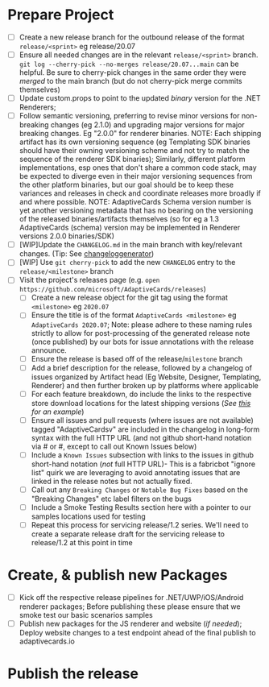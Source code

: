 # Prepare Project

  - [ ] Create a new release branch for the outbound release of the format `release/<sprint>` eg release/20.07
  - [ ] Ensure all needed changes are in the relevant `release/<sprint>` branch. `git log --cherry-pick --no-merges release/20.07...main` can be helpful. Be sure to cherry-pick changes in the same order they were _merged_ to the main branch (but do not cherry-pick merge commits themselves)
  - [ ] Update custom.props to point to the updated *binary* version for the .NET Renderers; 
  - [ ] Follow semantic versioning, preferring to revise minor versions for non-breaking changes (eg 2.1.0) and upgrading major versions for major breaking changes. Eg "2.0.0" for renderer binaries. NOTE: Each shipping artifact has its own versioning sequence (eg Templating SDK binaries should have their owning versioning scheme and not try to match the sequence of the renderer SDK binaries); Similarly, different platform implementations, esp ones that don't share a common code stack, may be expected to diverge even in their major versioning sequences from the other platform binaries, but our goal should be to keep these variances and releases in check and coordinate releases more broadly if and where possible. NOTE: AdaptiveCards Schema version number is yet another versioning metadata that has no bearing on the versioning of the released binaries/artifacts themselves (so for eg a 1.3 AdaptiveCards (schema) version may be implemented in Renderer versions 2.0.0 binaries/SDK)
  - [ ] [WIP]Update the `CHANGELOG.md` in the main branch with key/relevant changes. (Tip: See [changeloggenerator](https://github.com/github-changelog-generator/github-changelog-generator))
  - [ ] [WIP] Use `git cherry-pick` to add the new `CHANGELOG` entry to the `release/<milestone>` branch
  - [ ] Visit the project's releases page (e.g. `open https://github.com/microsoft/AdaptiveCards/releases`)
    - [ ] Create a new release object for the git tag using the format `<milestone>` eg `2020.07`
    - [ ] Ensure the title is of the format `AdaptiveCards <milestone>` eg `AdaptiveCards 2020.07`; Note: please adhere to these naming rules strictly to allow for post-processing of the generated release note (once published) by our bots for issue annotations with the release announce.
    - [ ] Ensure the release is based off of the release/`milestone` branch 
    - [ ] Add a brief description for the release, followed by a changelog of issues organized by Artifact head (Eg Website, Designer, Templating, Renderer) and then further broken up by platforms where applicable
    - [ ] For each feature breakdown, do include the links to the respective store download locations for the latest shipping versions (*See [this](https://github.com/microsoft/AdaptiveCards/releases/tag/2020.07) for an example*)
    - [ ] Ensure all issues and pull requests (where issues are not available) tagged "AdaptiveCardsv<sprint>" are included in the changelog in long-form syntax with the full HTTP URL (and not github short-hand notation via #<issueNum> or #<PRNum>, except to call out Known Issues below)
    - [ ] Include a `Known Issues` subsection with links to the issues in github short-hand notation (*not* full HTTP URL)- This is a fabricbot "ignore list" quirk we are leveraging to avoid annotating issues that are linked in the release notes but not actually fixed.
    - [ ] Call out any `Breaking Changes` or `Notable Bug Fixes` based on the "Breaking Changes" etc label filters on the bugs
    - [ ] Include a Smoke Testing Results section here with a pointer to our samples locations used for testing
    - [ ] Repeat this process for servicing release/1.2 series. We'll need to create a separate release draft for the servicing release to release/1.2 at this point in time
# Create, & publish new Packages
  - [ ] Kick off the respective release pipelines for .NET/UWP/iOS/Android renderer packages; Before publishing these please ensure that we smoke test our basic scenarios samples
  - [ ] Publish new packages for the JS renderer and website (*if needed*); Deploy website changes to a test endpoint ahead of the final publish to adaptivecards.io
# Publish the release

